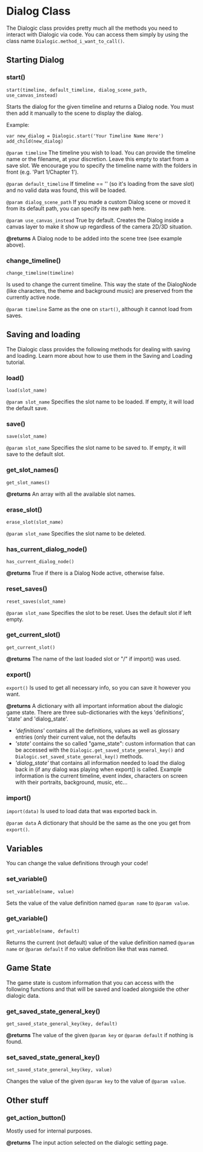 # Dialog Class

The Dialogic class provides pretty much all the methods you need to interact with Dialogic via code.
You can access them simply by using the class name `Dialogic.method_i_want_to_call()`.

## Starting Dialog

### start()
`start(timeline, default_timeline, dialog_scene_path, use_canvas_instead)`

Starts the dialog for the given timeline and returns a Dialog node.
You must then add it manually to the scene to display the dialog.

Example:
```
var new_dialog = Dialogic.start('Your Timeline Name Here')
add_child(new_dialog)
```

`@param timeline`
The timeline you wish to load. You can provide the timeline name or the filename, at your discretion. Leave this empty to start from a save slot.
We encourage you to specify the timeline name with the folders in front (e.g. 'Part 1/Chapter 1').

`@param default_timeline`
If timeline == '' (so it's loading from the save slot) and no valid data was found, this will be loaded.

`@param dialog_scene_path`
If you made a custom Dialog scene or moved it from its default path, you can specify its new path here.

`@param use_canvas_instead`
True by default. Creates the Dialog inside a canvas layer to make it show up regardless of the camera 2D/3D situation.

**@returns**
A Dialog node to be added into the scene tree (see example above).


### change_timeline()
`change_timeline(timeline)` 

Is used to change the current timeline. This way the state of the DialogNode (like characters, the theme and background music) are preserved from the currently active node. 

`@param timeline`
Same as the one on `start()`, although it cannot load from saves.


## Saving and loading
The Dialogic class provides the following methods for dealing with saving and loading. Learn more about how to use them in the Saving and Loading tutorial.

### load()
`load(slot_name)`

`@param slot_name`
Specifies the slot name to be loaded. If empty, it will load the default save.

### save()
`save(slot_name)`

`@param slot_name`
Specifies the slot name to be saved to. If empty, it will save to the default slot.

### get_slot_names()
`get_slot_names()`

**@returns**
An array with all the available slot names.

### erase_slot()
`erase_slot(slot_name)`

`@param slot_name`
Specifies the slot name to be deleted.

### has_current_dialog_node()
`has_current_dialog_node()`

**@returns**
True if there is a Dialog Node active, otherwise false.

### reset_saves()
`reset_saves(slot_name)`

`@param slot_name`
Specifies the slot to be reset. Uses the default slot if left empty.

### get_current_slot()
`get_current_slot()`

**@returns**
The name of the last loaded slot or "/" if import() was used.

### export()
`export()`
Is used to get all necessary info, so you can save it however you want.

**@returns**
A dictionary with all important information about the dialogic game state.
There are three sub-dictionaries with the keys 'definitions', 'state' and 'dialog_state'.
- *'definitions'* contains all the definitions, values as well as glossary entries (only their current value, not the defaults
- *'state'* contains the so called "game_state": custom information that can be accessed with the `Dialogic.get_saved_state_general_key()` and `Dialogic.set_saved_state_general_key()` methods.
- *'dialog_state'* that contains all information needed to load the dialog back in (if any dialog was playing when export() is called. Example information is the current timeline, event index, characters on screen with their portraits, background, music, etc...

### import()
`import(data)`
Is used to load data that was exported back in.

`@param data`
A dictionary that should be the same as the one you get from `export()`.



## Variables
You can change the value definitions through your code!
### set_variable()
`set_variable(name, value)`

Sets the value of the value definition named `@param name` to `@param value`.

### get_variable()
`get_variable(name, default)`

Returns the current (not default) value of the value definition named `@param name` or `@param default` if no value definition like that was named.


## Game State
The game state is custom information that you can access with the following functions and that will be saved and loaded alongside the other dialogic data.

### get_saved_state_general_key()
`get_saved_state_general_key(key, default)`

**@returns**
The value of the given `@param key` or `@param default` if nothing is found.
 
### set_saved_state_general_key()
`set_saved_state_general_key(key, value)`

Changes the value of the given `@param key` to the value of `@param value`.


## Other stuff

### get_action_button()
Mostly used for internal purposes. 

**@returns**
The input action selected on the dialogic setting page.

